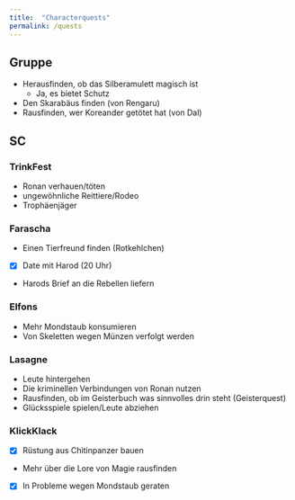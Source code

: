 ```yaml
---
title:  "Characterquests"
permalink: /quests
---
```


## Gruppe
- Herausfinden, ob das Silberamulett magisch ist
  - Ja, es bietet Schutz
- Den Skarabäus finden (von Rengaru)
- Rausfinden, wer Koreander getötet hat (von Dal)

## SC
### TrinkFest
- Ronan verhauen/töten
- ungewöhnliche Reittiere/Rodeo
- Trophäenjäger

### Farascha
- Einen Tierfreund finden (Rotkehlchen)
- [x] Date mit Harod (20 Uhr)
- Harods Brief an die Rebellen liefern

### Elfons
- Mehr Mondstaub konsumieren
- Von Skeletten wegen Münzen verfolgt werden

### Lasagne
- Leute hintergehen
- Die kriminellen Verbindungen von Ronan nutzen
- Rausfinden, ob im Geisterbuch was sinnvolles drin steht (Geisterquest)
- Glücksspiele spielen/Leute abziehen

### KlickKlack
- [x] Rüstung aus Chitinpanzer bauen
- Mehr über die Lore von Magie rausfinden
- [x] In Probleme wegen Mondstaub geraten